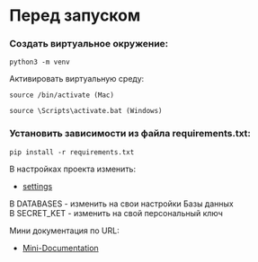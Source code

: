 # Перед запуском 
<h3> Cоздать виртуальное окружение:</h3>

```
python3 -m venv
```

Активировать виртуальную среду:
```
source /bin/activate (Mac)
```

```
source \Scripts\activate.bat (Windows)
```

<h3>Установить зависимости из файла requirements.txt:</h3>

```
pip install -r requirements.txt
```

В настройках проекта изменить:
- [settings](https://github.com/alex-s2222/test_task/blob/main/booking/booking/settings.py)

В DATABASES - изменить на свои настройки Базы данных <br>
В SECRET_KET - изменить на свой персональный ключ

Мини документация по URL:
- [Mini-Documentation](https://github.com/alex-s2222/test_task_django/blob/main/Mini_documentation.md)